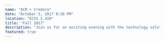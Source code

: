 ```yaml
---
name: "ACM + Credera"
date: "October 5, 2017 8:30 PM"
location: "ECSS 2.410"
title: "Fall 2017"
description: "Join us for an exciting evening with the technology solutions firm Credera! Their consultants will share the projects they have worked on, what they love about working at Credera, and a Q/A session to finish it off. Come learn more about Credera and bring your Comet Card for free pizza!"
featured: true
---
```

